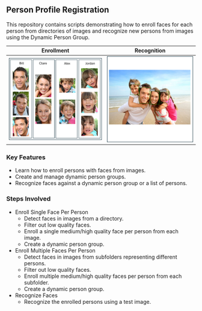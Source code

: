 
## Person Profile Registration

This repository contains scripts demonstrating how to enroll faces for each person from directories of images and recognize new persons from images using the Dynamic Person Group.

| Enrollment | Recognition |
| :-: | :-: |
| ![DPG_enrollment.png](DPG_enrollment.png) | ![DPG_recognition.png](DPG_recognition.png) |


### Key Features

* Learn how to enroll persons with faces from images.
* Create and manage dynamic person groups.
* Recognize faces against a dynamic person group or a list of persons.

### Steps Involved

* Enroll Single Face Per Person
    * Detect faces in images from a directory.
    * Filter out low quality faces.
    * Enroll a single medium/high quality face per person from each image.
    * Create a dynamic person group.
* Enroll Multiple Faces Per Person
    * Detect faces in images from subfolders representing different persons.
    * Filter out low quality faces.
    * Enroll multiple medium/high quality faces per person from each subfolder.
    * Create a dynamic person group.
* Recognize Faces
    * Recognize the enrolled persons using a test image.